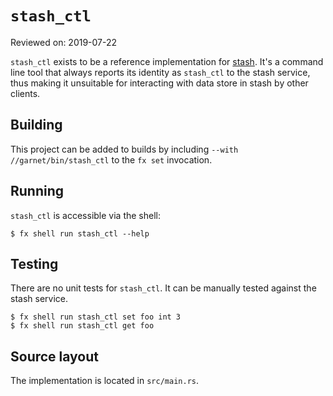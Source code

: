 # `stash_ctl`

Reviewed on: 2019-07-22

`stash_ctl` exists to be a reference implementation for
[stash](../stash/README.md). It's a command line tool that always reports its
identity as `stash_ctl` to the stash service, thus making it unsuitable for
interacting with data store in stash by other clients.

## Building

This project can be added to builds by including `--with //garnet/bin/stash_ctl`
to the `fx set` invocation.

## Running

`stash_ctl` is accessible via the shell:

```
$ fx shell run stash_ctl --help
```

## Testing

There are no unit tests for `stash_ctl`. It can be manually tested against the
stash service.

```
$ fx shell run stash_ctl set foo int 3
$ fx shell run stash_ctl get foo
```

## Source layout

The implementation is located in `src/main.rs`.
